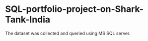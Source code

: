 # SQL-portfolio-project-on-Shark-Tank-India
The dataset was collected and queried using MS SQL server.
